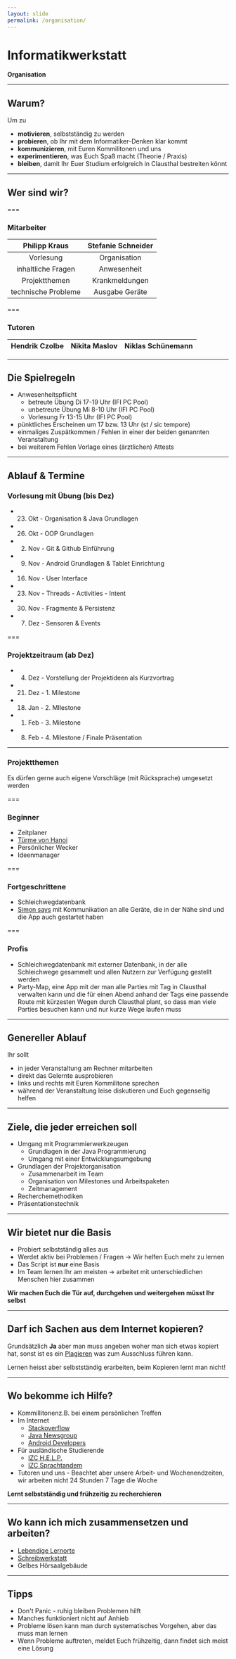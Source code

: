 ```yaml
---
layout: slide
permalink: /organisation/
---
```


# Informatikwerkstatt
__Organisation__

---

## Warum?

Um zu

* __motivieren__, selbstständig zu werden
* __probieren__, ob Ihr mit dem Informatiker-Denken klar kommt
* __kommunizieren__, mit Euren Kommilitonen und uns
* __experimentieren__, was Euch Spaß macht (Theorie / Praxis)
* __bleiben__, damit Ihr Euer Studium erfolgreich in Clausthal bestreiten könnt

---

## Wer sind wir?

===

### Mitarbeiter

| Philipp Kraus | Stefanie Schneider |
|:-------------:|:------------------:|
| Vorlesung     | Organisation       |
| inhaltliche Fragen | Anwesenheit  |
| Projektthemen | Krankmeldungen |
| technische Probleme | Ausgabe Geräte  |

===

### Tutoren

| Hendrik Czolbe | Nikita Maslov | Niklas Schünemann |
|:--------------:|:-------------:|:-----------------:|

---

## Die Spielregeln

* Anwesenheitspflicht
    * betreute Übung Di 17-19 Uhr (IFI PC Pool)
    * unbetreute Übung Mi 8-10 Uhr (IFI PC Pool)
    * Vorlesung Fr 13-15 Uhr (IFI PC Pool)
* pünktliches Erscheinen um 17 bzw. 13 Uhr (st / sic tempore)
* einmaliges Zuspätkommen / Fehlen in einer der beiden genannten Veranstaltung
* bei weiterem Fehlen Vorlage eines (ärztlichen) Attests

---

## Ablauf & Termine

### Vorlesung mit Übung (bis Dez)

* 23. Okt - Organisation & Java Grundlagen
* 26. Okt - OOP Grundlagen
* 02. Nov - Git & Github Einführung
* 09. Nov - Android Grundlagen & Tablet Einrichtung
* 16. Nov - User Interface
* 23. Nov - Threads - Activities - Intent
* 30. Nov - Fragmente & Persistenz
* 07. Dez - Sensoren & Events

===

### Projektzeitraum (ab Dez)

* 04. Dez - Vorstellung der Projektideen als Kurzvortrag
* 21. Dez - 1. Milestone
* 18. Jan - 2. MIlestone
* 01. Feb - 3. Milestone
* 08. Feb - 4. Milestone / Finale Präsentation

---

### Projektthemen

Es dürfen gerne auch eigene Vorschläge (mit Rücksprache) umgesetzt werden

===

### Beginner

* Zeitplaner
* [Türme von Hanoi](https://de.wikipedia.org/wiki/T%C3%BCrme_von_Hanoi)
* Persönlicher Wecker
* Ideenmanager

===

### Fortgeschrittene

* Schleichwegdatenbank
* [Simon says](https://de.wikipedia.org/wiki/Simon_says_(Spiel)) mit Kommunikation an alle Geräte, die in der Nähe sind und die App auch gestartet haben

===

### Profis

* Schleichwegdatenbank mit externer Datenbank, in der alle Schleichwege gesammelt und allen Nutzern zur Verfügung gestellt werden
* Party-Map, eine App mit der man alle Parties mit Tag in Clausthal verwalten kann und die für einen Abend anhand der Tags eine passende Route mit kürzesten Wegen durch Clausthal plant, so dass man viele Parties besuchen kann und nur kurze Wege laufen muss

---

## Genereller Ablauf

Ihr sollt

* in jeder Veranstaltung am Rechner mitarbeiten
* direkt das Gelernte ausprobieren
* links und rechts mit Euren Kommilitone sprechen
* während der Veranstaltung leise diskutieren und Euch gegenseitig helfen

---

## Ziele, die jeder erreichen soll

* Umgang mit Programmierwerkzeugen
    * Grundlagen in der Java Programmierung
    * Umgang mit einer Entwicklungsumgebung
* Grundlagen der Projektorganisation
    * Zusammenarbeit im Team
    * Organisation von Milestones und Arbeitspaketen
    * Zeitmanagement   
* Recherchemethodiken
* Präsentationstechnik

---

## Wir bietet nur die Basis

* Probiert selbstständig alles aus
* Werdet aktiv bei Problemen / Fragen &rarr; Wir helfen Euch mehr zu lernen
* Das Script ist __nur__ eine Basis
* Im Team lernen Ihr am meisten &rarr; arbeitet mit unterschiedlichen Menschen hier zusammen

__Wir machen Euch die Tür auf, durchgehen und weitergehen müsst Ihr selbst__

---

## Darf ich Sachen aus dem Internet kopieren?

Grundsätzlich __Ja__
aber man muss angeben woher man sich etwas kopiert hat, sonst ist es ein [Plagieren](https://de.wikipedia.org/wiki/Plagiat) was zum Ausschluss führen kann.

Lernen heisst aber selbstständig erarbeiten, beim Kopieren lernt man nicht!

---

## Wo bekomme ich Hilfe?

* Kommillitonenz.B. bei einem persönlichen Treffen
* Im Internet
    * [Stackoverflow](https://stackoverflow.com/) 
    * [Java Newsgroup](https://groups.google.com/forum/#!forum/comp.lang.java.programmer)
    * [Android Developers](https://developer.android.com/support)
* Für ausländische Studierende
    * [IZC H.E.L.P.](https://www.izc.tu-clausthal.de/sprachenzentrum/deutsch/help/) 
    * [IZC Sprachtandem](https://www.izc.tu-clausthal.de/sprachenzentrum/deutsch/sprachtandem/)
* Tutoren und uns - Beachtet aber unsere Arbeit- und Wochenendzeiten, wir arbeiten nicht 24 Stunden 7 Tage die Woche

__Lernt selbstständig und frühzeitig zu recherchieren__

---

## Wo kann ich mich zusammensetzen und arbeiten?

* [Lebendige Lernorte](https://www.lernorte.tu-clausthal.de/)
* [Schreibwerkstatt](https://www.schreibwerkstatt.tu-clausthal.de/)
* Gelbes Hörsaalgebäude

---

## Tipps

* Don't Panic - ruhig bleiben Problemen hilft
* Manches funktioniert nicht auf Anhieb
* Probleme lösen kann man durch systematisches Vorgehen, aber das muss man lernen
* Wenn Probleme auftreten, meldet Euch frühzeitig, dann findet sich meist eine Lösung

